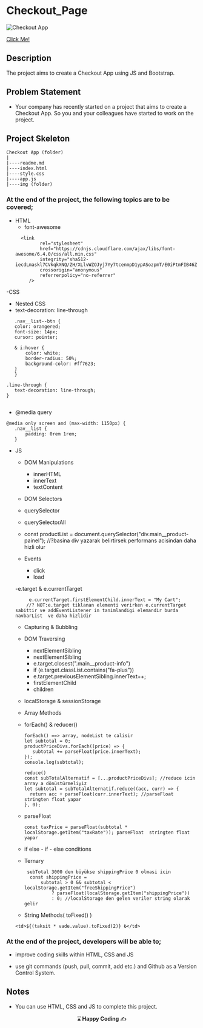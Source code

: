 
# Checkout_Page


![Checkout App](https://github.com/kaplanh/Checkout-App/assets/101884444/24150563-b9e7-4854-a0d6-ac1c87db85a8)


[Click Me!](https://kaplanh.github.io/Checkout_Page/)

## Description

The project aims to create a Checkout App using JS and Bootstrap.

## Problem Statement

- Your company has recently started on a project that aims to create a Checkout App. So you and your colleagues have started to work on the project.

## Project Skeleton 

```
Checkout App (folder)
|
|----readme.md                        
|----index.html
|----style.css
|----app.js
|----img (folder)
``` 


### At the end of the project, the following topics are to be covered;

- HTML
  - font-awesome 
   ```
     <link
            rel="stylesheet"
            href="https://cdnjs.cloudflare.com/ajax/libs/font-awesome/6.4.0/css/all.min.css"
            integrity="sha512-iecdLmaskl7CVkqkXNQ/ZH/XLlvWZOJyj7Yy7tcenmpD1ypASozpmT/E0iPtmFIB46ZmdtAc9eNBvH0H/ZpiBw=="
            crossorigin="anonymous"
            referrerpolicy="no-referrer"
        />
   
   ```
 
-CSS
 - Nested CSS
 - text-decoration: line-through
 ```
    .nav__list--btn {
    color: orangered;
    font-size: 14px;
    cursor: pointer;

    & i:hover {
        color: white;
        border-radius: 50%;
        background-color: #ff7623;
    }
    }

.line-through {
    text-decoration: line-through;
}
   
   ```
- @media query

 ```
@media only screen and (max-width: 1150px) {
    .nav__list {
        padding: 0rem 1rem;
    }
  ```
  
  
- JS
  - DOM Manipulations
    - innerHTML
    - innerText
    - textContent
     
  - DOM Selectors
  - querySelector
  - querySelectorAll
  - const productList = document.querySelector("div.main__product-painel"); //?basina div yazarak belirtirsek performans acisindan daha hizli olur
    
  - Events
    - click
    - load
  
  -e.target & e.currentTarget
    ```
         e.currentTarget.firstElementChild.innerText = "My Cart";
        //? NOT:e.target tiklanan elementi verirken e.currentTarget sabittir ve addEventListener in tanimlandigi elemandir burda navbarList  ve daha hizlidir
    ```
  - Capturing & Bubbling
  - DOM Traversing
    - nextElementSibling
    - nextElementSibling
    - e.target.closest(".main__product-info")
    - if (e.target.classList.contains("fa-plus"))
    - e.target.previousElementSibling.innerText++;
    - firstElementChild
    - children
   
  - localStorage & sessionStorage
 
  
  - Array Methods
  - forEach() & reducer()
     ```
     forEach() ==> array, nodeList te calisir
    let subtotal = 0;
    productPriceDivs.forEach((price) => {
        subtotal += parseFloat(price.innerText);
    });
    console.log(subtotal);
    ```
 
      ```
    reduce()
    const subTotalAlternatif = [...productPriceDivs]; //reduce icin array a dönüstürmeliyiz
    let subtotal = subTotalAlternatif.reduce((acc, curr) => {
        return acc + parseFloat(curr.innerText); //parseFloat  stringten float yapar
    }, 0);

    ```
  
  - parseFloat
    ```
    const taxPrice = parseFloat(subtotal * localStorage.getItem("taxRate")); parseFloat  stringten float yapar

    ```

  
  - if else - if - else  conditions
  - Ternary
    ```
     subTotal 3000 den büyükse shippingPrice 0 olmasi icin
      const shippingPrice =
          subtotal > 0 && subtotal < localStorage.getItem("freeShippingPrice")
              ? parseFloat(localStorage.getItem("shippingPrice"))
              : 0; //localStorage den gelen veriler string olarak gelir

    ```
 
 
     

  - String Methods( toFixed() )
   ```
   <td>${(taksit * vade.value).toFixed(2)} ₺</td>
  ```

    

### At the end of the project, developers will be able to;

- improve coding skills within HTML, CSS and JS 

- use git commands (push, pull, commit, add etc.) and Github as a Version Control System.


## Notes

- You can use HTML, CSS and JS to complete this project.



<p align="center"> ⌛<strong> Happy Coding </strong> ✍ </p>




